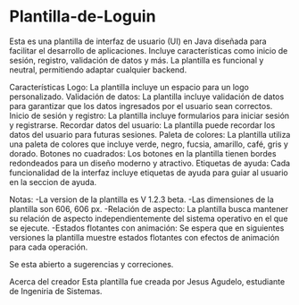 # Plantilla-de-Loguin
Esta es una plantilla de interfaz de usuario (UI) en Java diseñada para facilitar el desarrollo de aplicaciones. Incluye características como inicio de sesión, registro, validación de datos y más. La plantilla es funcional y neutral, permitiendo adaptar cualquier backend.

Características
Logo: La plantilla incluye un espacio para un logo personalizado.
Validación de datos: La plantilla incluye validación de datos para garantizar que los datos ingresados por el usuario sean correctos.
Inicio de sesión y registro: La plantilla incluye formularios para iniciar sesión y registrarse.
Recordar datos del usuario: La plantilla puede recordar los datos del usuario para futuras sesiones.
Paleta de colores: La plantilla utiliza una paleta de colores que incluye verde, negro, fucsia, amarillo, café, gris y dorado.
Botones no cuadrados: Los botones en la plantilla tienen bordes redondeados para un diseño moderno y atractivo.
Etiquetas de ayuda: Cada funcionalidad de la interfaz incluye etiquetas de ayuda para guiar al usuario en la seccion de ayuda.


Notas:
-La version de la plantilla es V 1.2.3 beta.
-Las dimensiones de la plantilla son 606, 606 px.
-Relación de aspecto: La plantilla busca mantener su relación de aspecto independientemente del sistema operativo en el que se ejecute.
-Estados flotantes con animación: Se espera que en siguientes versiones la plantilla muestre estados flotantes con efectos de animación para cada operación.

Se esta abierto a sugerencias y correciones.


Acerca del creador
Esta plantilla fue creada por Jesus Agudelo, estudiante de Ingeniria de Sistemas.
